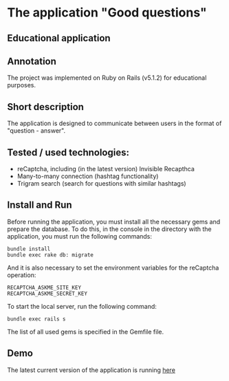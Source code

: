 # The application "Good questions"
## Educational application

## Annotation
The project was implemented on Ruby on Rails (v5.1.2) for educational purposes.

## Short description
The application is designed to communicate between users in the format of "question - answer".

## Tested / used technologies:
- reCaptcha, including (in the latest version) Invisible Recapthca
- Many-to-many connection (hashtag functionality)
- Trigram search (search for questions with similar hashtags)

## Install and Run
Before running the application, you must install all the necessary gems and prepare the database. To do this, in the console in the directory with the application, you must run the following commands:

```
bundle install
bundle exec rake db: migrate
```

And it is also necessary to set the environment variables for the reCaptcha operation:

```
RECAPTCHA_ASKME_SITE_KEY
RECAPTCHA_ASKME_SECRET_KEY
```

To start the local server, run the following command:

```
bundle exec rails s
```

The list of all used gems is specified in the Gemfile file.

## Demo
The latest current version of the application is running [here](https://fakeaskme.herokuapp.com/)
